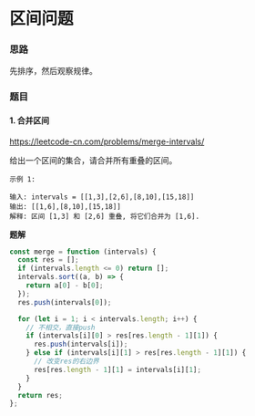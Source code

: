 # 区间问题

### 思路

先排序，然后观察规律。

### 题目

#### 1. 合并区间

https://leetcode-cn.com/problems/merge-intervals/

给出一个区间的集合，请合并所有重叠的区间。

```
示例 1:

输入: intervals = [[1,3],[2,6],[8,10],[15,18]]
输出: [[1,6],[8,10],[15,18]]
解释: 区间 [1,3] 和 [2,6] 重叠, 将它们合并为 [1,6].
```

**题解**

```javascript
const merge = function (intervals) {
  const res = [];
  if (intervals.length <= 0) return [];
  intervals.sort((a, b) => {
    return a[0] - b[0];
  });
  res.push(intervals[0]);

  for (let i = 1; i < intervals.length; i++) {
    // 不相交，直接push
    if (intervals[i][0] > res[res.length - 1][1]) {
      res.push(intervals[i]);
    } else if (intervals[i][1] > res[res.length - 1][1]) {
      // 改变res的右边界
      res[res.length - 1][1] = intervals[i][1];
    }
  }
  return res;
};
```

